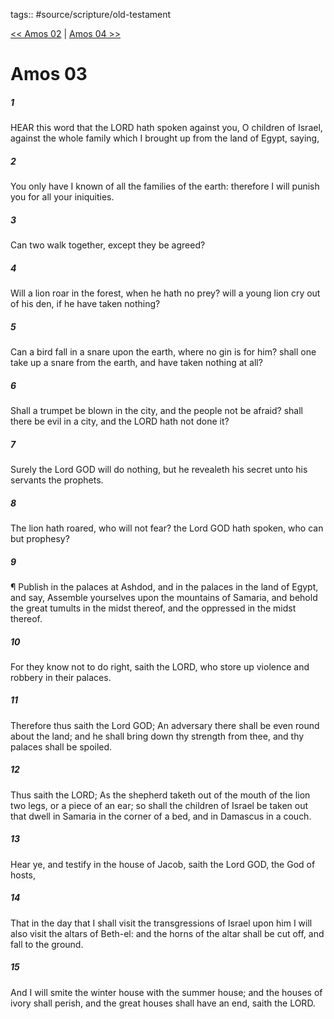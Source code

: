 tags:: #source/scripture/old-testament

[<< Amos 02](/Old_Testament/30_Amos/Amos_02.md) | [Amos 04 >>](/Old_Testament/30_Amos/Amos_04.md)

# Amos 03

##### 1

HEAR this word that the LORD hath spoken against you, O children of Israel, against the whole family which I brought up from the land of Egypt, saying,

##### 2

You only have I known of all the families of the earth: therefore I will punish you for all your iniquities.

##### 3

Can two walk together, except they be agreed?

##### 4

Will a lion roar in the forest, when he hath no prey? will a young lion cry out of his den, if he have taken nothing?

##### 5

Can a bird fall in a snare upon the earth, where no gin is for him? shall one take up a snare from the earth, and have taken nothing at all?

##### 6

Shall a trumpet be blown in the city, and the people not be afraid? shall there be evil in a city, and the LORD hath not done it?

##### 7

Surely the Lord GOD will do nothing, but he revealeth his secret unto his servants the prophets.

##### 8

The lion hath roared, who will not fear? the Lord GOD hath spoken, who can but prophesy?

##### 9

¶ Publish in the palaces at Ashdod, and in the palaces in the land of Egypt, and say, Assemble yourselves upon the mountains of Samaria, and behold the great tumults in the midst thereof, and the oppressed in the midst thereof.

##### 10

For they know not to do right, saith the LORD, who store up violence and robbery in their palaces.

##### 11

Therefore thus saith the Lord GOD; An adversary there shall be even round about the land; and he shall bring down thy strength from thee, and thy palaces shall be spoiled.

##### 12

Thus saith the LORD; As the shepherd taketh out of the mouth of the lion two legs, or a piece of an ear; so shall the children of Israel be taken out that dwell in Samaria in the corner of a bed, and in Damascus in a couch.

##### 13

Hear ye, and testify in the house of Jacob, saith the Lord GOD, the God of hosts,

##### 14

That in the day that I shall visit the transgressions of Israel upon him I will also visit the altars of Beth-el: and the horns of the altar shall be cut off, and fall to the ground.

##### 15

And I will smite the winter house with the summer house; and the houses of ivory shall perish, and the great houses shall have an end, saith the LORD.
